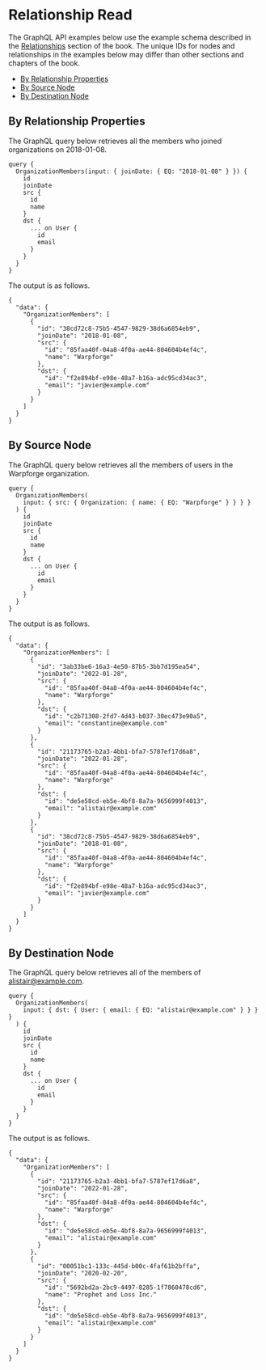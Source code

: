 # Relationship Read

The GraphQL API examples below use the example schema described in the [Relationships](../configuration/relationships.html) section of the book. The unique IDs for nodes and relationships  in the examples below may differ than other sections and chapters of the book.

* [By Relationship Properties](#by-relationship-properties)
* [By Source Node](#by-source-node)
* [By Destination Node](#by-destination-node)

## By Relationship Properties

The GraphQL query below retrieves all the members who joined organizations on 2018-01-08.

```
query {
  OrganizationMembers(input: { joinDate: { EQ: "2018-01-08" } }) {
    id
    joinDate
    src {
      id
      name
    }
    dst {
      ... on User {
        id
        email
      }
    }
  }
}
```

The output is as follows.

```
{
  "data": {
    "OrganizationMembers": [
      {
        "id": "38cd72c8-75b5-4547-9829-38d6a6854eb9",
        "joinDate": "2018-01-08",
        "src": {
          "id": "85faa40f-04a8-4f0a-ae44-804604b4ef4c",
          "name": "Warpforge"
        },
        "dst": {
          "id": "f2e894bf-e98e-48a7-b16a-adc95cd34ac3",
          "email": "javier@example.com"
        }
      }
    ]
  }
}
```

## By Source Node

The GraphQL query below retrieves all the members of users in the Warpforge organization.

```
query {
  OrganizationMembers(
    input: { src: { Organization: { name: { EQ: "Warpforge" } } } }
  ) {
    id
    joinDate
    src {
      id
      name
    }
    dst {
      ... on User {
        id
        email
      }
    }
  }
}
```

The output is as follows.

```
{
  "data": {
    "OrganizationMembers": [
      {
        "id": "3ab33be6-16a3-4e50-87b5-3bb7d195ea54",
        "joinDate": "2022-01-28",
        "src": {
          "id": "85faa40f-04a8-4f0a-ae44-804604b4ef4c",
          "name": "Warpforge"
        },
        "dst": {
          "id": "c2b71308-2fd7-4d43-b037-30ec473e90a5",
          "email": "constantine@example.com"
        }
      },
      {
        "id": "21173765-b2a3-4bb1-bfa7-5787ef17d6a8",
        "joinDate": "2022-01-28",
        "src": {
          "id": "85faa40f-04a8-4f0a-ae44-804604b4ef4c",
          "name": "Warpforge"
        },
        "dst": {
          "id": "de5e58cd-eb5e-4bf8-8a7a-9656999f4013",
          "email": "alistair@example.com"
        }
      },
      {
        "id": "38cd72c8-75b5-4547-9829-38d6a6854eb9",
        "joinDate": "2018-01-08",
        "src": {
          "id": "85faa40f-04a8-4f0a-ae44-804604b4ef4c",
          "name": "Warpforge"
        },
        "dst": {
          "id": "f2e894bf-e98e-48a7-b16a-adc95cd34ac3",
          "email": "javier@example.com"
        }
      }
    ]
  }
}
```

## By Destination Node

The GraphQL query below retrieves all of the members of alistair@example.com.

```
query {
  OrganizationMembers(
    input: { dst: { User: { email: { EQ: "alistair@example.com" } } } }
  ) {
    id
    joinDate
    src {
      id
      name
    }
    dst {
      ... on User {
        id
        email
      }
    }
  }
}
```

The output is as follows.

```
{
  "data": {
    "OrganizationMembers": [
      {
        "id": "21173765-b2a3-4bb1-bfa7-5787ef17d6a8",
        "joinDate": "2022-01-28",
        "src": {
          "id": "85faa40f-04a8-4f0a-ae44-804604b4ef4c",
          "name": "Warpforge"
        },
        "dst": {
          "id": "de5e58cd-eb5e-4bf8-8a7a-9656999f4013",
          "email": "alistair@example.com"
        }
      },
      {
        "id": "00051bc1-133c-445d-b00c-4faf61b2bffa",
        "joinDate": "2020-02-20",
        "src": {
          "id": "5692bd2a-2bc9-4497-8285-1f7860478cd6",
          "name": "Prophet and Loss Inc."
        },
        "dst": {
          "id": "de5e58cd-eb5e-4bf8-8a7a-9656999f4013",
          "email": "alistair@example.com"
        }
      }
    ]
  }
}
```